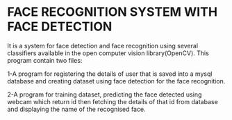 FACE RECOGNITION SYSTEM WITH FACE DETECTION
===================

It is a system for face detection and face recognition using several classifiers available in the open computer vision library(OpenCV).
This program contain two files:

1-A program for registering the details of user that is saved into a mysql database and creating dataset using face detection for the face recognition.

2-A program for training dataset, predicting the face detected using webcam which return id then fetching the details of that id from database and displaying the name of the recognised face.


  


